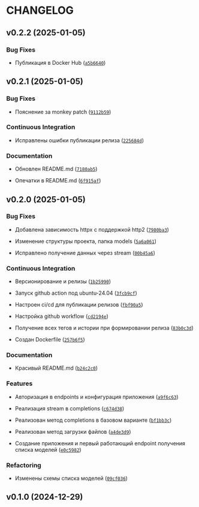 # CHANGELOG


## v0.2.2 (2025-01-05)

### Bug Fixes

- Публикация в Docker Hub
  ([`a5b6640`](https://github.com/antonko/gigachat-adapter/commit/a5b6640067c95850d1e5a76bf24435af47965d62))


## v0.2.1 (2025-01-05)

### Bug Fixes

- Пояснение за monkey patch
  ([`9112b59`](https://github.com/antonko/gigachat-adapter/commit/9112b59e3dff6a2d5e470d2f6fb4c2d68220d9fe))

### Continuous Integration

- Исправлены ошибки публикации релиза
  ([`225684d`](https://github.com/antonko/gigachat-adapter/commit/225684db83f15611c867d7a692f4d004340bebda))

### Documentation

- Обновлен README.md
  ([`7180ab5`](https://github.com/antonko/gigachat-adapter/commit/7180ab5e9a3d14f6b964ee0481c03224591ebb49))

- Опечатки в README.md
  ([`6f915af`](https://github.com/antonko/gigachat-adapter/commit/6f915afc535f699d578f812d06f51ffbf65a46c2))


## v0.2.0 (2025-01-05)

### Bug Fixes

- Добавлена зависимость httpx с поддержкой http2
  ([`7980ba3`](https://github.com/antonko/gigachat-adapter/commit/7980ba369d67f40a0d10dce7c509601ffa838955))

- Изменение структуры проекта, папка models
  ([`5a6a061`](https://github.com/antonko/gigachat-adapter/commit/5a6a0613fa247bfe80aa70616d8bcc90b75ff955))

- Исправлено получение данных через stream
  ([`00b45a6`](https://github.com/antonko/gigachat-adapter/commit/00b45a65e72a436f697615c65e1375dfaaf3c461))

### Continuous Integration

- Версионирование и релизы
  ([`1b25990`](https://github.com/antonko/gigachat-adapter/commit/1b259907360790c33d6efb6a7fba6265340eeb38))

- Запуск github action под ubuntu-24.04
  ([`3fcb9cf`](https://github.com/antonko/gigachat-adapter/commit/3fcb9cf198e09d74c8e626828c03305ff1d0cfd5))

- Настроен ci/cd для публикации релизов
  ([`fbf90a5`](https://github.com/antonko/gigachat-adapter/commit/fbf90a5b2e6bd72cfd6cd66f94185a9ca655b3f0))

- Настройка github workflow
  ([`cd2194e`](https://github.com/antonko/gigachat-adapter/commit/cd2194e604417466523623813c0a37dcdd5419f9))

- Получение всех тегов и истории при формировании релиза
  ([`83b0c3d`](https://github.com/antonko/gigachat-adapter/commit/83b0c3de09f31fc30c93b574e4f083a5117f43f6))

- Создан Dockerfile
  ([`257b6f5`](https://github.com/antonko/gigachat-adapter/commit/257b6f5d26be8cc11e2584dfdb0236b98458c6b3))

### Documentation

- Красивый README.md
  ([`b24c2c0`](https://github.com/antonko/gigachat-adapter/commit/b24c2c08464754e0823d7a906db6ccb7c1ba05d6))

### Features

- Авторизация в endpoints и конфигурация приложения
  ([`a9f6c63`](https://github.com/antonko/gigachat-adapter/commit/a9f6c63032d6d3b2f8b8a2bdec43b882ba126137))

- Реализация stream в completions
  ([`c674d38`](https://github.com/antonko/gigachat-adapter/commit/c674d38df0ae886a681376b2d611f99b78fb2b83))

- Реализован метод completions в базовом варианте
  ([`bf1bb3c`](https://github.com/antonko/gigachat-adapter/commit/bf1bb3cabff92166b6555004275e37fce7049712))

- Реализован метод загрузки файлов
  ([`a4de3d9`](https://github.com/antonko/gigachat-adapter/commit/a4de3d96ce9f2f9de947a2ced56b4fcdc4298238))

- Создание приложения и первый работающий endpoint получения списка моделей
  ([`e0c5982`](https://github.com/antonko/gigachat-adapter/commit/e0c598245734d56ff52ac8feca9f8f2b170c1db1))

### Refactoring

- Изменены схемы списка моделей
  ([`09cf036`](https://github.com/antonko/gigachat-adapter/commit/09cf03685f7ea7fafa7e182ca3585c3886f7c8ad))


## v0.1.0 (2024-12-29)
